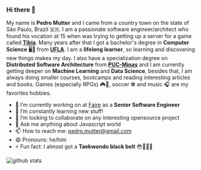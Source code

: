 ### Hi there 👋

My name is **Pedro Mutter** and I came from a country town on the state of São Paulo, Brazil 🇧🇷. I am a passionate software engineer/architect who found his vocation at 15 when was trying to getting up a server for a game called [**Tibia**](http://tibia.com/). Many years after that I got a bachelor's degree in **Computer Science** 🖥️🥼 from [**UFLA**](https://ufla.br/). I am a **lifelong learner**, so learning and discovering new things makes my day. I also have a specialization degree on **Distributed Software Architecture** from [**PUC-Minas**](https://www.pucminas.br/) and I am currently getting deeper on **Machine Learning** and **Data Science**, besides that, I am always doing smaller courses, bootcamps and reading interesting articles and books. Games (especially RPGs) 🎮👾, soccer ⚽ and music 🎧 are my favorites hobbies.

- 🔭 I’m currently working on at [Faire](https://www.faire.com/) as a **Senior Software Engineer**
- 🌱 I’m constantly learning new stuff!
- 👯 I’m looking to collaborate on any interesting opensource project
- 💬 Ask me anything about Javascript world
- 📫 How to reach me: pedro.mutter@gmail.com
- 😄 Pronouns: he/him
- ⚡ Fun fact: I almost got a **Taekwondo black belt** 😳🥋🇰🇷

![github stats](https://github-readme-stats.vercel.app/api?username=mutterpedro&show_icons=true&theme=dark)
